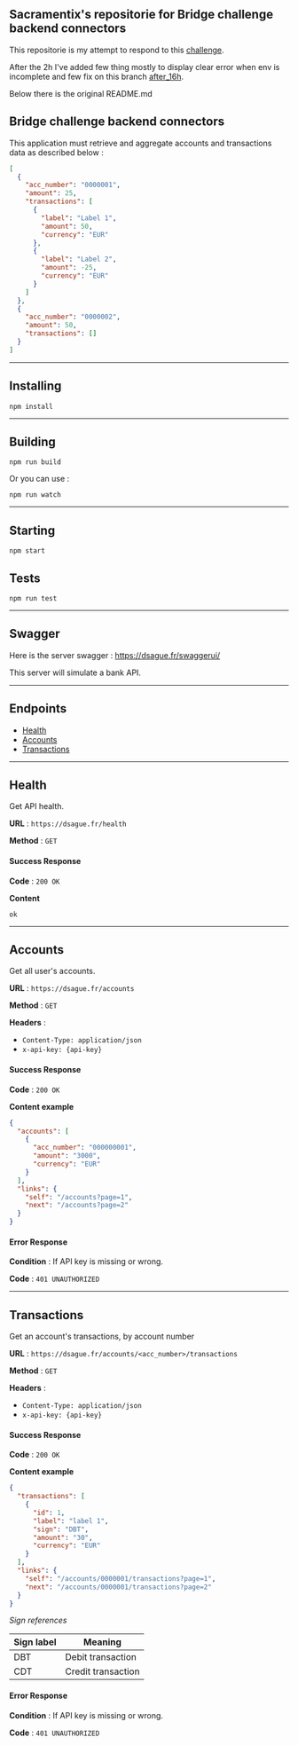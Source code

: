 ## Sacramentix's repositorie for Bridge challenge backend connectors

This repositorie is my attempt to respond to this [challenge](https://github.com/bridgeapi-engineering/challenge-backend-connectors).

After the 2h I've added few thing mostly to display clear error when env is incomplete and few fix on this branch [after_16h](https://github.com/Sacramentix/bridge-test-technique/tree/after_16h).

Below there is the original README.md

## Bridge challenge backend connectors

This application must retrieve and aggregate accounts and transactions data as described below :

```json
[
  {
    "acc_number": "0000001",
    "amount": 25,
    "transactions": [
      {
        "label": "Label 1",
        "amount": 50,
        "currency": "EUR"
      },
      {
        "label": "Label 2",
        "amount": -25,
        "currency": "EUR"
      }
    ]
  },
  {
    "acc_number": "0000002",
    "amount": 50,
    "transactions": []
  }
]
```

---

## Installing

```
npm install
```

---

## Building

```
npm run build
```

Or you can use :

```
npm run watch
```

---

## Starting

```
npm start
```

## Tests

```
npm run test
```

---

## Swagger

Here is the server swagger : https://dsague.fr/swaggerui/

This server will simulate a bank API.

---

## Endpoints

- [Health](#Health)
- [Accounts](#Accounts)
- [Transactions](#Transactions)

---

## Health

Get API health.

**URL** : `https://dsague.fr/health`

**Method** : `GET`

#### Success Response

**Code** : `200 OK`

**Content**

```
ok
```

---

## Accounts

Get all user's accounts.

**URL** : `https://dsague.fr/accounts`

**Method** : `GET`

**Headers** :

- `Content-Type: application/json`
- `x-api-key: {api-key}`

#### Success Response

**Code** : `200 OK`

**Content example**

```json
{
  "accounts": [
    {
      "acc_number": "000000001",
      "amount": "3000",
      "currency": "EUR"
    }
  ],
  "links": {
    "self": "/accounts?page=1",
    "next": "/accounts?page=2"
  }
}
```

#### Error Response

**Condition** : If API key is missing or wrong.

**Code** : `401 UNAUTHORIZED`

---

## Transactions

Get an account's transactions, by account number

**URL** : `https://dsague.fr/accounts/<acc_number>/transactions`

**Method** : `GET`

**Headers** :

- `Content-Type: application/json`
- `x-api-key: {api-key}`

#### Success Response

**Code** : `200 OK`

**Content example**

```json
{
  "transactions": [
    {
      "id": 1,
      "label": "label 1",
      "sign": "DBT",
      "amount": "30",
      "currency": "EUR"
    }
  ],
  "links": {
    "self": "/accounts/0000001/transactions?page=1",
    "next": "/accounts/0000001/transactions?page=2"
  }
}
```

_Sign references_

| Sign label | Meaning            |
| ---------- | ------------------ |
| DBT        | Debit transaction  |
| CDT        | Credit transaction |

#### Error Response

**Condition** : If API key is missing or wrong.

**Code** : `401 UNAUTHORIZED`
